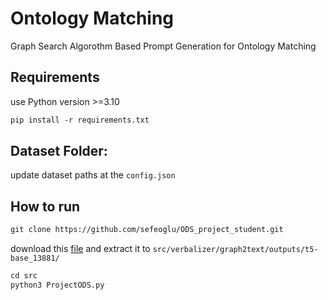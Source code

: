# Ontology Matching
Graph Search Algorothm Based Prompt Generation for Ontology Matching

## Requirements
use Python version >=3.10
```xml
pip install -r requirements.txt
```
## Dataset Folder:
update dataset paths at the ```config.json```

## How to run
```xml
git clone https://github.com/sefeoglu/ODS_project_student.git
```

download this [file](https://emckclac-my.sharepoint.com/:u:/g/personal/k20036346_kcl_ac_uk/EbL1yTauXtpEqs4Izc97WNIBhumczrDGTNQb47uYGzXqsg?e=I9B5pR) and extract it to `src/verbalizer/graph2text/outputs/t5-base_13881/`
```python
cd src
python3 ProjectODS.py

```
